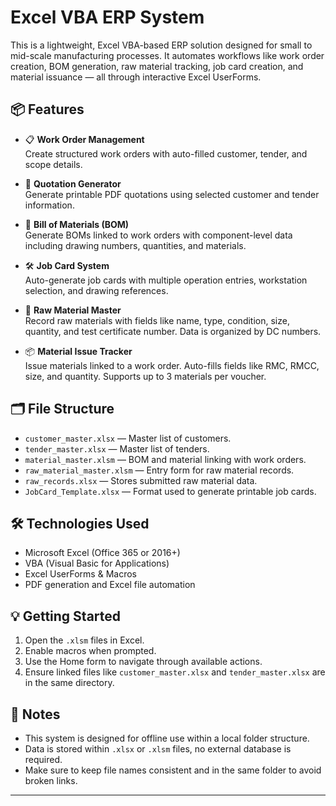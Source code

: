 # Excel VBA ERP System

This is a lightweight, Excel VBA-based ERP solution designed for small to mid-scale manufacturing processes. It automates workflows like work order creation, BOM generation, raw material tracking, job card creation, and material issuance — all through interactive Excel UserForms.

## 📦 Features

- 📋 **Work Order Management**  
  Create structured work orders with auto-filled customer, tender, and scope details.

- 📄 **Quotation Generator**  
  Generate printable PDF quotations using selected customer and tender information.

- 🧱 **Bill of Materials (BOM)**  
  Generate BOMs linked to work orders with component-level data including drawing numbers, quantities, and materials.

- 🛠️ **Job Card System**  
  Auto-generate job cards with multiple operation entries, workstation selection, and drawing references.

- 📑 **Raw Material Master**  
  Record raw materials with fields like name, type, condition, size, quantity, and test certificate number. Data is organized by DC numbers.

- 📦 **Material Issue Tracker**  
  Issue materials linked to a work order. Auto-fills fields like RMC, RMCC, size, and quantity. Supports up to 3 materials per voucher.

## 🗂️ File Structure

- `customer_master.xlsx` — Master list of customers.  
- `tender_master.xlsx` — Master list of tenders.  
- `material_master.xlsm` — BOM and material linking with work orders.  
- `raw_material_master.xlsm` — Entry form for raw material records.  
- `raw_records.xlsx` — Stores submitted raw material data.  
- `JobCard_Template.xlsx` — Format used to generate printable job cards.

## 🛠️ Technologies Used

- Microsoft Excel (Office 365 or 2016+)  
- VBA (Visual Basic for Applications)  
- Excel UserForms & Macros  
- PDF generation and Excel file automation

## 💡 Getting Started

1. Open the `.xlsm` files in Excel.
2. Enable macros when prompted.
3. Use the Home form to navigate through available actions.
4. Ensure linked files like `customer_master.xlsx` and `tender_master.xlsx` are in the same directory.

## 📌 Notes

- This system is designed for offline use within a local folder structure.
- Data is stored within `.xlsx` or `.xlsm` files, no external database is required.
- Make sure to keep file names consistent and in the same folder to avoid broken links.

---


